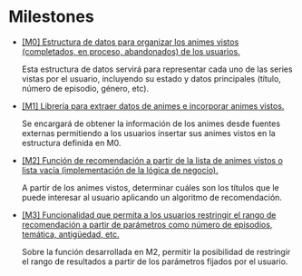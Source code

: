 # Milestones

* [[M0] Estructura de datos para organizar los animes vistos (completados, en proceso, abandonados) de los usuarios.](https://github.com/vdeq79/Projecto-XSZ/milestone/1)

    Esta estructura de datos servirá para representar cada uno de las series vistas por el usuario, incluyendo su estado y datos principales (título, número de episodio, género, etc).

* [[M1] Librería para extraer datos de animes e incorporar animes vistos.](https://github.com/vdeq79/Projecto-XSZ/milestone/2)

    Se encargará de obtener la información de los animes desde fuentes externas permitiendo a los usuarios insertar sus animes vistos en la estructura definida en M0.
    
* [[M2] Función de recomendación a partir de la lista de animes vistos o lista vacía (implementación de la lógica de negocio).](https://github.com/vdeq79/Projecto-XSZ/milestone/3)

    A partir de los animes vistos, determinar cuáles son los títulos que le puede interesar al usuario aplicando un algoritmo de recomendación.

* [[M3] Funcionalidad que permita a los usuarios restringir el rango de recomendación a partir de parámetros como número de episodios, temática, antigüedad, etc.](https://github.com/vdeq79/Projecto-XSZ/milestone/4)

    Sobre la función desarrollada en M2, permitir la posibilidad de restringir el rango de resultados a partir de los parámetros fijados por el usuario.

